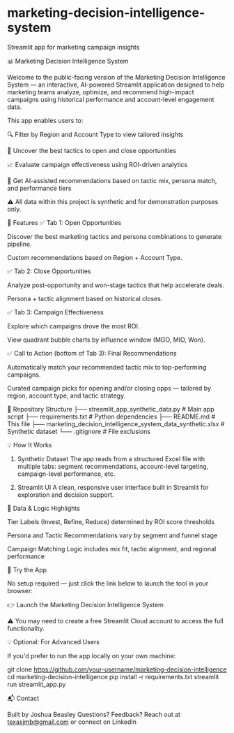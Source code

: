 # marketing-decision-intelligence-system
Streamlit app for marketing campaign insights

📊 Marketing Decision Intelligence System

Welcome to the public-facing version of the Marketing Decision Intelligence System — an interactive, AI-powered Streamlit application designed to help marketing teams analyze, optimize, and recommend high-impact campaigns using historical performance and account-level engagement data.

This app enables users to:

🔍 Filter by Region and Account Type to view tailored insights

🧠 Uncover the best tactics to open and close opportunities

📈 Evaluate campaign effectiveness using ROI-driven analytics

🤖 Get AI-assisted recommendations based on tactic mix, persona match, and performance tiers

⚠️ All data within this project is synthetic and for demonstration purposes only.

🚀 Features
✅ Tab 1: Open Opportunities

Discover the best marketing tactics and persona combinations to generate pipeline.

Custom recommendations based on Region + Account Type.

✅ Tab 2: Close Opportunities

Analyze post-opportunity and won-stage tactics that help accelerate deals.

Persona + tactic alignment based on historical closes.

✅ Tab 3: Campaign Effectiveness

Explore which campaigns drove the most ROI.

View quadrant bubble charts by influence window (MGO, MIO, Won).

✅ Call to Action (bottom of Tab 3): Final Recommendations

Automatically match your recommended tactic mix to top-performing campaigns.

Curated campaign picks for opening and/or closing opps — tailored by region, account type, and tactic strategy.

📁 Repository Structure
├── streamlit_app_synthetic_data.py              # Main app script
├── requirements.txt              # Python dependencies
├── README.md                     # This file
├── marketing_decision_intelligence_system_data_synthetic.xlsx  # Synthetic dataset
└── .gitignore                    # File exclusions


💡 How It Works

1. Synthetic Dataset
The app reads from a structured Excel file with multiple tabs: segment recommendations, account-level targeting, campaign-level performance, etc.

2. Streamlit UI
A clean, responsive user interface built in Streamlit
 for exploration and decision support.


🧠 Data & Logic Highlights

Tier Labels (Invest, Refine, Reduce) determined by ROI score thresholds

Persona and Tactic Recommendations vary by segment and funnel stage

Campaign Matching Logic includes mix fit, tactic alignment, and regional performance


🚀 Try the App

No setup required — just click the link below to launch the tool in your browser:

👉 Launch the Marketing Decision Intelligence System

⚠️ You may need to create a free Streamlit Cloud account to access the full functionality.

💡 Optional: For Advanced Users

If you'd prefer to run the app locally on your own machine:

git clone https://github.com/your-username/marketing-decision-intelligence
cd marketing-decision-intelligence
pip install -r requirements.txt
streamlit run streamlit_app.py


📬 Contact

Built by Joshua Beasley
Questions? Feedback? Reach out at texasjmb@gmail.com
 or connect on LinkedIn
